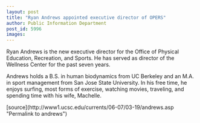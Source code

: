 ```yaml
---
layout: post
title: "Ryan Andrews appointed executive director of OPERS"
author: Public Information Department
post_id: 5996
images:
---
```


<a name="content" id="content"></a>
<p>
  Ryan Andrews is the new executive director for the Office of Physical Education, Recreation, and Sports. He has served as director of the Wellness Center for the past seven years.
</p>
<p>
  Andrews holds a B.S. in human biodynamics from UC Berkeley and an M.A. in sport management from San Jose State University. In his free time, he enjoys surfing, most forms of exercise, watching movies, traveling, and spending time with his wife, Machelle.
</p>
[source](http://www1.ucsc.edu/currents/06-07/03-19/andrews.asp "Permalink to andrews")
